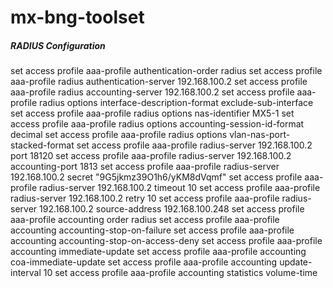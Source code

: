 # mx-bng-toolset





##### RADIUS Configuration
set access profile aaa-profile authentication-order radius
set access profile aaa-profile radius authentication-server 192.168.100.2
set access profile aaa-profile radius accounting-server 192.168.100.2
set access profile aaa-profile radius options interface-description-format exclude-sub-interface
set access profile aaa-profile radius options nas-identifier MX5-1
set access profile aaa-profile radius options accounting-session-id-format decimal
set access profile aaa-profile radius options vlan-nas-port-stacked-format
set access profile aaa-profile radius-server 192.168.100.2 port 18120
set access profile aaa-profile radius-server 192.168.100.2 accounting-port 1813
set access profile aaa-profile radius-server 192.168.100.2 secret "$9$G5jkmz39O1h6/yKM8dVqmf"
set access profile aaa-profile radius-server 192.168.100.2 timeout 10
set access profile aaa-profile radius-server 192.168.100.2 retry 10
set access profile aaa-profile radius-server 192.168.100.2 source-address 192.168.100.248
set access profile aaa-profile accounting order radius
set access profile aaa-profile accounting accounting-stop-on-failure
set access profile aaa-profile accounting accounting-stop-on-access-deny
set access profile aaa-profile accounting immediate-update
set access profile aaa-profile accounting coa-immediate-update
set access profile aaa-profile accounting update-interval 10
set access profile aaa-profile accounting statistics volume-time
